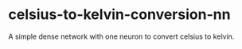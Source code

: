 # celsius-to-kelvin-conversion-nn
A simple dense network with one neuron to convert celsius to kelvin.
